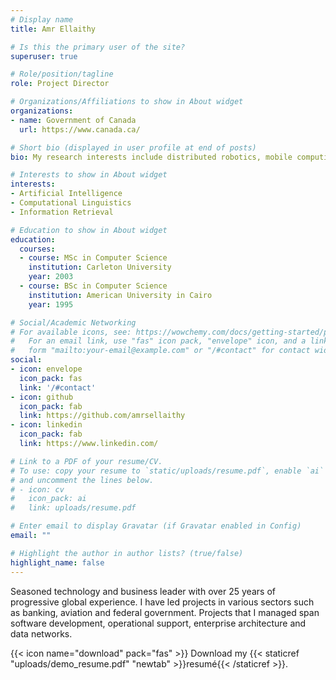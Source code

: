 ```yaml
---
# Display name
title: Amr Ellaithy

# Is this the primary user of the site?
superuser: true

# Role/position/tagline
role: Project Director

# Organizations/Affiliations to show in About widget
organizations:
- name: Government of Canada
  url: https://www.canada.ca/

# Short bio (displayed in user profile at end of posts)
bio: My research interests include distributed robotics, mobile computing and programmable matter.

# Interests to show in About widget
interests:
- Artificial Intelligence
- Computational Linguistics
- Information Retrieval

# Education to show in About widget
education:
  courses:
  - course: MSc in Computer Science
    institution: Carleton University
    year: 2003
  - course: BSc in Computer Science
    institution: American University in Cairo
    year: 1995

# Social/Academic Networking
# For available icons, see: https://wowchemy.com/docs/getting-started/page-builder/#icons
#   For an email link, use "fas" icon pack, "envelope" icon, and a link in the
#   form "mailto:your-email@example.com" or "/#contact" for contact widget.
social:
- icon: envelope
  icon_pack: fas
  link: '/#contact'
- icon: github
  icon_pack: fab
  link: https://github.com/amrsellaithy
- icon: linkedin
  icon_pack: fab
  link: https://www.linkedin.com/

# Link to a PDF of your resume/CV.
# To use: copy your resume to `static/uploads/resume.pdf`, enable `ai` icons in `params.toml`, 
# and uncomment the lines below.
# - icon: cv
#   icon_pack: ai
#   link: uploads/resume.pdf

# Enter email to display Gravatar (if Gravatar enabled in Config)
email: ""

# Highlight the author in author lists? (true/false)
highlight_name: false
---
```


Seasoned technology and business leader with over 25 years of progressive global experience. I have led projects in various sectors such as banking, aviation and federal government. 
Projects that I managed span software development, operational support, enterprise architecture and data networks.

{{< icon name="download" pack="fas" >}} Download my {{< staticref "uploads/demo_resume.pdf" "newtab" >}}resumé{{< /staticref >}}.
